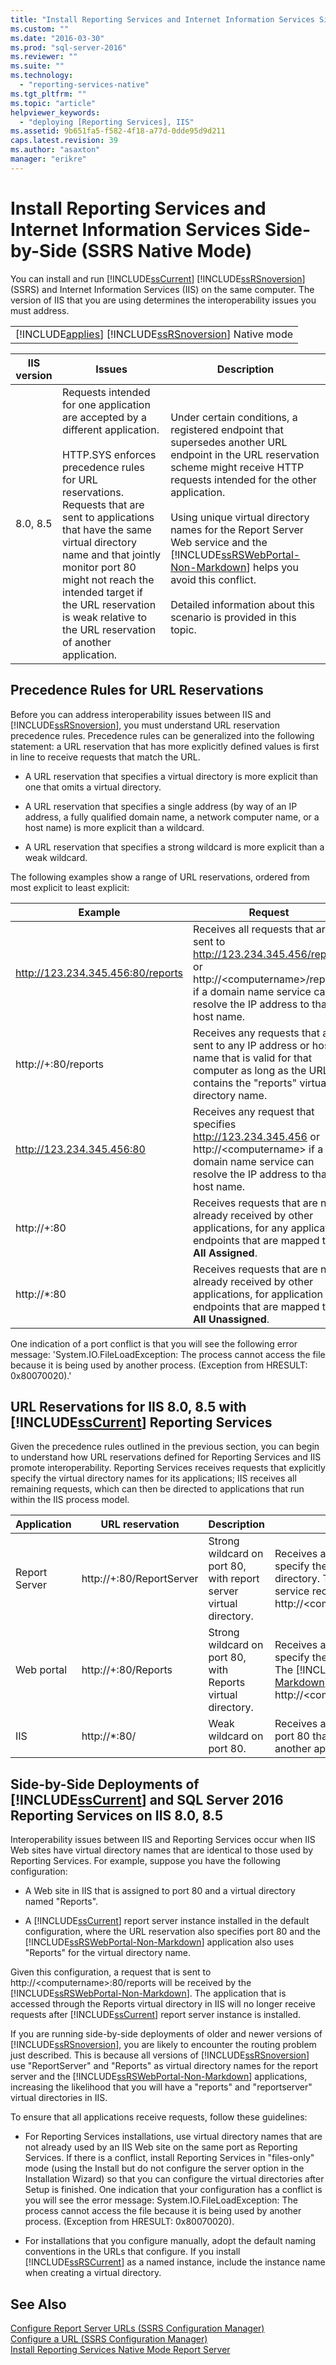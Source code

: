 ```yaml
---
title: "Install Reporting Services and Internet Information Services Side-by-Side (SSRS Native Mode) | Microsoft Docs"
ms.custom: ""
ms.date: "2016-03-30"
ms.prod: "sql-server-2016"
ms.reviewer: ""
ms.suite: ""
ms.technology: 
  - "reporting-services-native"
ms.tgt_pltfrm: ""
ms.topic: "article"
helpviewer_keywords: 
  - "deploying [Reporting Services], IIS"
ms.assetid: 9b651fa5-f582-4f18-a77d-0dde95d9d211
caps.latest.revision: 39
ms.author: "asaxton"
manager: "erikre"
---
```

# Install Reporting Services and Internet Information Services Side-by-Side (SSRS Native Mode)
  You can install and run [!INCLUDE[ssCurrent](../../../a9notintoc/includes/sscurrent-md.md)] [!INCLUDE[ssRSnoversion](../../../a9notintoc/includes/ssrsnoversion-md.md)] (SSRS) and Internet Information Services (IIS) on the same computer. The version of IIS that you are using determines the interoperability issues you must address.  
  
||  
|-|  
|[!INCLUDE[applies](../../../a9retired/includes/applies-md.md)] [!INCLUDE[ssRSnoversion](../../../a9notintoc/includes/ssrsnoversion-md.md)] Native mode|  
  
|IIS version|Issues|Description|  
|-----------------|------------|-----------------|  
|8.0, 8.5|Requests intended for one application are accepted by a different application.<br /><br /> HTTP.SYS enforces precedence rules for URL reservations. Requests that are sent to applications that have the same virtual directory name and that jointly monitor port 80 might not reach the intended target if the URL reservation is weak relative to the URL reservation of another application.|Under certain conditions, a registered endpoint that supersedes another URL endpoint in the URL reservation scheme might receive HTTP requests intended for the other application.<br /><br /> Using unique virtual directory names for the Report Server Web service and the [!INCLUDE[ssRSWebPortal-Non-Markdown](../../../database-engine/availability-groups/windows/includes/ssrswebportal-non-markdown-md.md)] helps you avoid this conflict.<br /><br /> Detailed information about this scenario is provided in this topic.|  
  
## Precedence Rules for URL Reservations  
 Before you can address interoperability issues between IIS and [!INCLUDE[ssRSnoversion](../../../a9notintoc/includes/ssrsnoversion-md.md)], you must understand URL reservation precedence rules. Precedence rules can be generalized into the following statement: a URL reservation that has more explicitly defined values is first in line to receive requests that match the URL.  
  
-   A URL reservation that specifies a virtual directory is more explicit than one that omits a virtual directory.  
  
-   A URL reservation that specifies a single address (by way of an IP address, a fully qualified domain name, a network computer name, or a host name) is more explicit than a wildcard.  
  
-   A URL reservation that specifies a strong wildcard is more explicit than a weak wildcard.  
  
 The following examples show a range of URL reservations, ordered from most explicit to least explicit:  
  
|Example|Request|  
|-------------|-------------|  
|http://123.234.345.456:80/reports|Receives all requests that are sent to http://123.234.345.456/reports or http://\<computername>/reports if a domain name service can resolve the IP address to that host name.|  
|http://+:80/reports|Receives any requests that are sent to any IP address or host name that is valid for that computer as long as the URL contains the "reports" virtual directory name.|  
|http://123.234.345.456:80|Receives any request that specifies http://123.234.345.456 or http://\<computername> if a domain name service can resolve the IP address to that host name.|  
|http://+:80|Receives requests that are not already received by other applications, for any application endpoints that are mapped to **All Assigned**.|  
|http://*:80|Receives requests that are not already received by other applications, for application endpoints that are mapped to **All Unassigned**.|  
  
 One indication of a port conflict is that you will see the following error message: 'System.IO.FileLoadException: The process cannot access the file because it is being used by another process. (Exception from HRESULT: 0x80070020).'  
  
## URL Reservations for IIS 8.0, 8.5 with [!INCLUDE[ssCurrent](../../../a9notintoc/includes/sscurrent-md.md)] Reporting Services  
 Given the precedence rules outlined in the previous section, you can begin to understand how URL reservations defined for Reporting Services and IIS promote interoperability. Reporting Services receives requests that explicitly specify the virtual directory names for its applications; IIS receives all remaining requests, which can then be directed to applications that run within the IIS process model.  
  
|Application|URL reservation|Description|Request receipt|  
|-----------------|---------------------|-----------------|---------------------|  
|Report Server|http://+:80/ReportServer|Strong wildcard on port 80, with report server virtual directory.|Receives all requests on port 80 that specify the report server virtual directory. The Report Server Web service receives all requests to http://\<computername>/reportserver.|  
|Web portal|http://+:80/Reports|Strong wildcard on port 80, with Reports virtual directory.|Receives all requests on port 80 that specify the reports virtual directory. The [!INCLUDE[ssRSWebPortal-Non-Markdown](../../../database-engine/availability-groups/windows/includes/ssrswebportal-non-markdown-md.md)] receives all requests to http://\<computername>/reports.|  
|IIS|http://*:80/|Weak wildcard on port 80.|Receives any remaining requests on port 80 that are not received by another application.|  
  
## Side-by-Side Deployments of [!INCLUDE[ssCurrent](../../../a9notintoc/includes/sscurrent-md.md)] and SQL Server 2016 Reporting Services on IIS 8.0, 8.5  
 Interoperability issues between IIS and Reporting Services occur when IIS Web sites have virtual directory names that are identical to those used by Reporting Services. For example, suppose you have the following configuration:  
  
-   A Web site in IIS that is assigned to port 80 and a virtual directory named "Reports".  
  
-   A [!INCLUDE[ssCurrent](../../../a9notintoc/includes/sscurrent-md.md)] report server instance installed in the default configuration, where the URL reservation also specifies port 80 and the [!INCLUDE[ssRSWebPortal-Non-Markdown](../../../database-engine/availability-groups/windows/includes/ssrswebportal-non-markdown-md.md)] application also uses "Reports" for the virtual directory name.  
  
 Given this configuration, a request that is sent to http://\<computername>:80/reports will be received by the [!INCLUDE[ssRSWebPortal-Non-Markdown](../../../database-engine/availability-groups/windows/includes/ssrswebportal-non-markdown-md.md)]. The application that is accessed through the Reports virtual directory in IIS will no longer receive requests after [!INCLUDE[ssCurrent](../../../a9notintoc/includes/sscurrent-md.md)] report server instance is installed.  
  
 If you are running side-by-side deployments of older and newer versions of [!INCLUDE[ssRSnoversion](../../../a9notintoc/includes/ssrsnoversion-md.md)], you are likely to encounter the routing problem just described. This is because all versions of [!INCLUDE[ssRSnoversion](../../../a9notintoc/includes/ssrsnoversion-md.md)] use "ReportServer" and "Reports" as virtual directory names for the report server and the [!INCLUDE[ssRSWebPortal-Non-Markdown](../../../database-engine/availability-groups/windows/includes/ssrswebportal-non-markdown-md.md)] applications, increasing the likelihood that you will have a "reports" and "reportserver" virtual directories in IIS.  
  
 To ensure that all applications receive requests, follow these guidelines:  
  
-   For Reporting Services installations, use virtual directory names that are not already used by an IIS Web site on the same port as Reporting Services. If there is a conflict, install Reporting Services in "files-only" mode (using the Install but do not configure the server option in the Installation Wizard) so that you can configure the virtual directories after Setup is finished. One indication that your configuration has a conflict is you will see the error message: System.IO.FileLoadException: The process cannot access the file because it is being used by another process. (Exception from HRESULT: 0x80070020).  
  
-   For installations that you configure manually, adopt the default naming conventions in the URLs that configure. If you install [!INCLUDE[ssRSCurrent](../../../a9notintoc/includes/ssrscurrent-md.md)] as a named instance, include the instance name when creating a virtual directory.  
  
## See Also  
 [Configure Report Server URLs  &#40;SSRS Configuration Manager&#41;](../../../reporting-services/install/windows/configure-report-server-urls-ssrs-configuration-manager.md)   
 [Configure a URL  &#40;SSRS Configuration Manager&#41;](../../../reporting-services/install/windows/configure-a-url-ssrs-configuration-manager.md)   
 [Install Reporting Services Native Mode Report Server](../Topic/Install%20Reporting%20Services%20Native%20Mode%20Report%20Server.md)  
  
  
